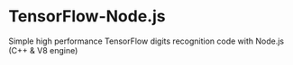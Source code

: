# TensorFlow-Node.js
Simple high performance TensorFlow digits recognition code with Node.js (C++ &amp; V8 engine)
